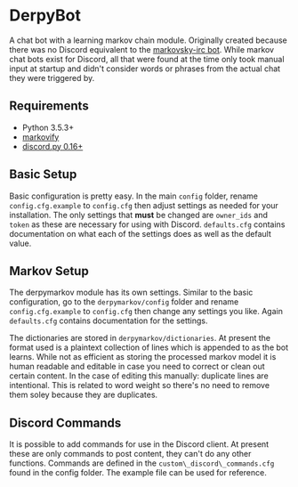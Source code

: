 # DerpyBot #

A chat bot with a learning markov chain module. Originally created because there was no Discord equivalent to the [markovsky-irc bot](https://sourceforge.net/projects/markovsky/). While markov chat bots exist for Discord, all that were found at the time only took manual input at startup and didn't consider words or phrases from the actual chat they were triggered by.

## Requirements ##
 - Python 3.5.3+ 
 - [markovify](https://github.com/jsvine/markovify)
 - [discord.py 0.16+](https://github.com/Rapptz/discord.py)
 
## Basic Setup ##
Basic configuration is pretty easy. In the main `config` folder, rename `config.cfg.example` to `config.cfg` then adjust settings as needed for your installation. The only settings that **must** be changed are `owner_ids` and `token` as these are necessary for using with Discord. `defaults.cfg` contains documentation on what each of the settings does as well as the default value.

## Markov Setup ##
The derpymarkov module has its own settings. Similar to the basic configuration, go to the `derpymarkov/config` folder and rename `config.cfg.example` to `config.cfg` then change any settings you like. Again `defaults.cfg` contains documentation for the settings.

The dictionaries are stored in `derpymarkov/dictionaries`. At present the format used is a plaintext collection of lines which is appended to as the bot learns. While not as efficient as storing the processed markov model it is human readable and editable in case you need to correct or clean out certain content. In the case of editing this manually: duplicate lines are intentional. This is related to word weight so there's no need to remove them soley because they are duplicates.

## Discord Commands ##
It is possible to add commands for use in the Discord client. At present these are only commands to post content, they can't do any other functions. Commands are defined in the `custom\_discord\_commands.cfg` found in the config folder. The example file can be used for reference.
